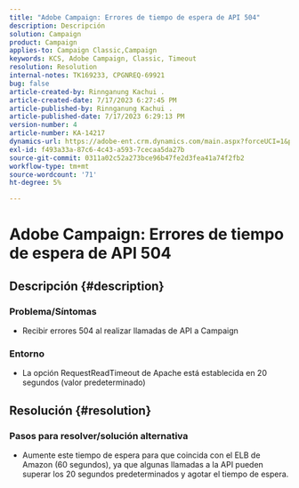 ```yaml
---
title: "Adobe Campaign: Errores de tiempo de espera de API 504"
description: Descripción
solution: Campaign
product: Campaign
applies-to: Campaign Classic,Campaign
keywords: KCS, Adobe Campaign, Classic, Timeout
resolution: Resolution
internal-notes: TK169233, CPGNREQ-69921
bug: false
article-created-by: Rinnganung Kachui .
article-created-date: 7/17/2023 6:27:45 PM
article-published-by: Rinnganung Kachui .
article-published-date: 7/17/2023 6:29:13 PM
version-number: 4
article-number: KA-14217
dynamics-url: https://adobe-ent.crm.dynamics.com/main.aspx?forceUCI=1&pagetype=entityrecord&etn=knowledgearticle&id=efdf219e-cf24-ee11-9cbd-6045bd0065f9
exl-id: f493a33a-87c6-4c43-a593-7cecaa5da27b
source-git-commit: 0311a02c52a273bce96b47fe2d3fea41a74f2fb2
workflow-type: tm+mt
source-wordcount: '71'
ht-degree: 5%

---
```


# Adobe Campaign: Errores de tiempo de espera de API 504

## Descripción {#description}




### Problema/Síntomas



- Recibir errores 504 al realizar llamadas de API a Campaign






### Entorno



- La opción RequestReadTimeout de Apache está establecida en 20 segundos (valor predeterminado)



## Resolución {#resolution}




### Pasos para resolver/solución alternativa



- Aumente este tiempo de espera para que coincida con el ELB de Amazon (60 segundos), ya que algunas llamadas a la API pueden superar los 20 segundos predeterminados y agotar el tiempo de espera.
